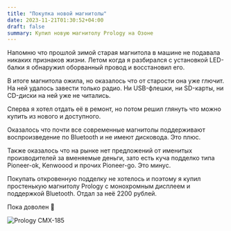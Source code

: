 ```yaml
---
title: "Покупка новой магнитолы"
date: 2023-11-21T01:30:52+04:00
draft: false
summary: Купил новую магнитолу Prology на Озоне
---
```


Напомню что прошлой зимой старая магнитола в машине не подавала никаких признаков жизни. Летом когда я разбирался с установкой LED-балки я обнаружил оборванный провод и восстановил его.

В итоге магнитола ожила, но оказалось что от старости она уже глючит. На ней удалось завести только радио. Ни USB-флешки, ни SD-карты, ни CD-диски на ней уже не читались.

Сперва я хотел отдать её в ремонт, но потом решил глянуть что можно купить из нового и доступного.

Оказалось что почти все современные магнитолы поддерживают воспроизведение по Bluetooth и не имеют дисковода. Это плюс.

Также оказалось что на рынке нет предложений от именитых производителей за вменяемые деньги, зато есть куча подделко типа Pioneer-ok, Kenwoood и прочих Pioneer-go. Это минус.

Покупать откровенную подделку не хотелось и поэтому я купил простенькую магнитолу Prology с монохромным дисплеем и поддержкой Bluetooth. Отдал за неё 2200 рублей.

Пока доволен 🙂

![Prology CMX-185](/uploads/prology_cmx_185.jpg)

